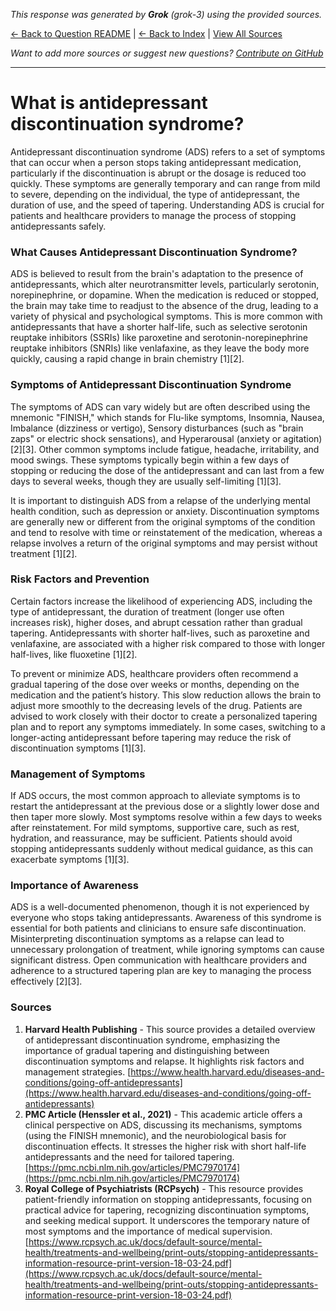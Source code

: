 <!-- 
Generated by: grok
Model: grok-3
Prompt type: sources
Generated at: 2025-06-23T17:14:05.627788
-->

*This response was generated by **Grok** (grok-3) using the provided sources.*

[← Back to Question README](README.md) | [← Back to Index](../README.md) | [View All Sources](../allsources.md)

*Want to add more sources or suggest new questions? [Contribute on GitHub](https://github.com/justinwest/SuggestedSources)*

---

# What is antidepressant discontinuation syndrome?

Antidepressant discontinuation syndrome (ADS) refers to a set of symptoms that can occur when a person stops taking antidepressant medication, particularly if the discontinuation is abrupt or the dosage is reduced too quickly. These symptoms are generally temporary and can range from mild to severe, depending on the individual, the type of antidepressant, the duration of use, and the speed of tapering. Understanding ADS is crucial for patients and healthcare providers to manage the process of stopping antidepressants safely.

### What Causes Antidepressant Discontinuation Syndrome?
ADS is believed to result from the brain's adaptation to the presence of antidepressants, which alter neurotransmitter levels, particularly serotonin, norepinephrine, or dopamine. When the medication is reduced or stopped, the brain may take time to readjust to the absence of the drug, leading to a variety of physical and psychological symptoms. This is more common with antidepressants that have a shorter half-life, such as selective serotonin reuptake inhibitors (SSRIs) like paroxetine and serotonin-norepinephrine reuptake inhibitors (SNRIs) like venlafaxine, as they leave the body more quickly, causing a rapid change in brain chemistry [1][2].

### Symptoms of Antidepressant Discontinuation Syndrome
The symptoms of ADS can vary widely but are often described using the mnemonic "FINISH," which stands for Flu-like symptoms, Insomnia, Nausea, Imbalance (dizziness or vertigo), Sensory disturbances (such as "brain zaps" or electric shock sensations), and Hyperarousal (anxiety or agitation) [2][3]. Other common symptoms include fatigue, headache, irritability, and mood swings. These symptoms typically begin within a few days of stopping or reducing the dose of the antidepressant and can last from a few days to several weeks, though they are usually self-limiting [1][3].

It is important to distinguish ADS from a relapse of the underlying mental health condition, such as depression or anxiety. Discontinuation symptoms are generally new or different from the original symptoms of the condition and tend to resolve with time or reinstatement of the medication, whereas a relapse involves a return of the original symptoms and may persist without treatment [1][2].

### Risk Factors and Prevention
Certain factors increase the likelihood of experiencing ADS, including the type of antidepressant, the duration of treatment (longer use often increases risk), higher doses, and abrupt cessation rather than gradual tapering. Antidepressants with shorter half-lives, such as paroxetine and venlafaxine, are associated with a higher risk compared to those with longer half-lives, like fluoxetine [1][2]. 

To prevent or minimize ADS, healthcare providers often recommend a gradual tapering of the dose over weeks or months, depending on the medication and the patient’s history. This slow reduction allows the brain to adjust more smoothly to the decreasing levels of the drug. Patients are advised to work closely with their doctor to create a personalized tapering plan and to report any symptoms immediately. In some cases, switching to a longer-acting antidepressant before tapering may reduce the risk of discontinuation symptoms [1][3].

### Management of Symptoms
If ADS occurs, the most common approach to alleviate symptoms is to restart the antidepressant at the previous dose or a slightly lower dose and then taper more slowly. Most symptoms resolve within a few days to weeks after reinstatement. For mild symptoms, supportive care, such as rest, hydration, and reassurance, may be sufficient. Patients should avoid stopping antidepressants suddenly without medical guidance, as this can exacerbate symptoms [1][3].

### Importance of Awareness
ADS is a well-documented phenomenon, though it is not experienced by everyone who stops taking antidepressants. Awareness of this syndrome is essential for both patients and clinicians to ensure safe discontinuation. Misinterpreting discontinuation symptoms as a relapse can lead to unnecessary prolongation of treatment, while ignoring symptoms can cause significant distress. Open communication with healthcare providers and adherence to a structured tapering plan are key to managing the process effectively [2][3].

### Sources
1. **Harvard Health Publishing** - This source provides a detailed overview of antidepressant discontinuation syndrome, emphasizing the importance of gradual tapering and distinguishing between discontinuation symptoms and relapse. It highlights risk factors and management strategies. [https://www.health.harvard.edu/diseases-and-conditions/going-off-antidepressants](https://www.health.harvard.edu/diseases-and-conditions/going-off-antidepressants)
2. **PMC Article (Henssler et al., 2021)** - This academic article offers a clinical perspective on ADS, discussing its mechanisms, symptoms (using the FINISH mnemonic), and the neurobiological basis for discontinuation effects. It stresses the higher risk with short half-life antidepressants and the need for tailored tapering. [https://pmc.ncbi.nlm.nih.gov/articles/PMC7970174](https://pmc.ncbi.nlm.nih.gov/articles/PMC7970174)
3. **Royal College of Psychiatrists (RCPsych)** - This resource provides patient-friendly information on stopping antidepressants, focusing on practical advice for tapering, recognizing discontinuation symptoms, and seeking medical support. It underscores the temporary nature of most symptoms and the importance of medical supervision. [https://www.rcpsych.ac.uk/docs/default-source/mental-health/treatments-and-wellbeing/print-outs/stopping-antidepressants-information-resource-print-version-18-03-24.pdf](https://www.rcpsych.ac.uk/docs/default-source/mental-health/treatments-and-wellbeing/print-outs/stopping-antidepressants-information-resource-print-version-18-03-24.pdf)